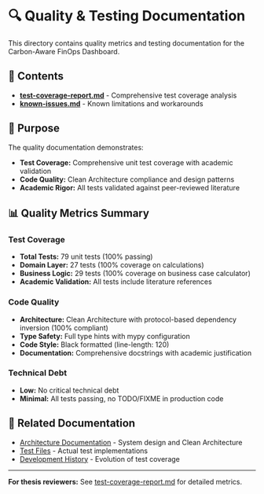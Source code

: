 # 🔍 Quality & Testing Documentation

This directory contains quality metrics and testing documentation for the Carbon-Aware FinOps Dashboard.

## 📁 Contents

- [**test-coverage-report.md**](test-coverage-report.md) - Comprehensive test coverage analysis
- [**known-issues.md**](known-issues.md) - Known limitations and workarounds

## 🎯 Purpose

The quality documentation demonstrates:

- **Test Coverage:** Comprehensive unit test coverage with academic validation
- **Code Quality:** Clean Architecture compliance and design patterns
- **Academic Rigor:** All tests validated against peer-reviewed literature

## 📊 Quality Metrics Summary

### Test Coverage

- **Total Tests:** 79 unit tests (100% passing)
- **Domain Layer:** 27 tests (100% coverage on calculations)
- **Business Logic:** 29 tests (100% coverage on business case calculator)
- **Academic Validation:** All tests include literature references

### Code Quality

- **Architecture:** Clean Architecture with protocol-based dependency inversion (100% compliant)
- **Type Safety:** Full type hints with mypy configuration
- **Code Style:** Black formatted (line-length: 120)
- **Documentation:** Comprehensive docstrings with academic justification

### Technical Debt

- **Low:** No critical technical debt
- **Minimal:** All tests passing, no TODO/FIXME in production code

## 🔗 Related Documentation

- [Architecture Documentation](../architecture/) - System design and Clean Architecture
- [Test Files](../../tests/) - Actual test implementations
- [Development History](test-coverage-report.md#refactoring-phases) - Evolution of test coverage

---

**For thesis reviewers:** See [test-coverage-report.md](test-coverage-report.md) for detailed metrics.
